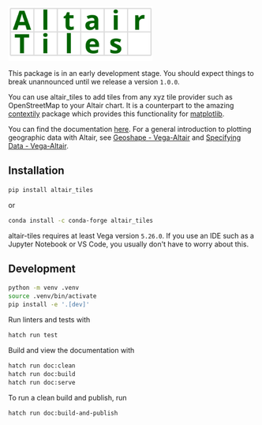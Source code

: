 <img src="https://raw.githubusercontent.com/altair-viz/altair_tiles/main/doc/logo.svg" height="110"></img>

This package is in an early development stage. You should expect things to break unannounced until we release a version `1.0.0`.

You can use altair_tiles to add tiles from any xyz tile provider such as OpenStreetMap to your Altair chart. It is a counterpart to the amazing [contextily](https://github.com/geopandas/contextily) package which provides this functionality for [matplotlib](https://matplotlib.org/).

You can find the documentation [here](https://altair-viz.github.io/altair_tiles). For a general introduction to plotting geographic data with Altair, see [Geoshape - Vega-Altair](https://altair-viz.github.io/user_guide/marks/geoshape.html) and [Specifying Data - Vega-Altair](https://altair-viz.github.io/user_guide/data.html#spatial-data).

## Installation
```bash
pip install altair_tiles
```
or
```bash
conda install -c conda-forge altair_tiles
```

altair-tiles requires at least Vega version `5.26.0`. If you use an IDE such as a Jupyter Notebook or VS Code, you usually don't have to worry about this.

## Development
```bash
python -m venv .venv
source .venv/bin/activate
pip install -e '.[dev]'
```

Run linters and tests with
```bash
hatch run test
```

Build and view the documentation with
```bash
hatch run doc:clean
hatch run doc:build
hatch run doc:serve
```

To run a clean build and publish, run
```bash
hatch run doc:build-and-publish
```
